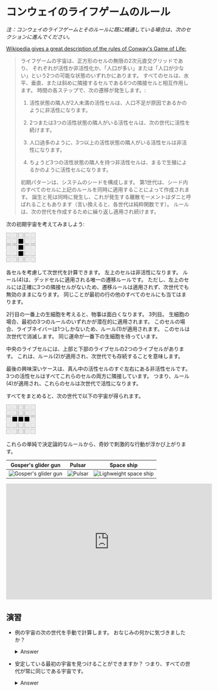 # コンウェイのライフゲームのルール

*注：コンウェイのライフゲームとそのルールに既に精通している場合は、次のセクションに進んでください。*

[Wikipedia gives a great description of the rules of Conway's Game of
Life:][wikipedia]

> ライフゲームの宇宙は、正方形のセルの無限の2次元直交グリッドであり、
> それぞれが活性か非活性化か、「人口が多い」または「人口が少ない」という2つの可能な状態のいずれかにあります。
> すべてのセルは、水平、垂直、または斜めに隣接するセルである8つの隣接セルと相互作用します。
> 時間の各ステップで、次の遷移が発生します。:
> 1. 活性状態の隣人が2人未満の活性セルは、人口不足が原因であるかのように非活性になります。
>
> 2. 2つまたは3つの活性状態の隣人がいる活性セルは、次の世代に活性を続けます。
>
> 3. 人口過多のように、3つ以上の活性状態の隣人がいる活性セルは非活性になります。
>
> 4. ちょうど3つの活性状態の隣人を持つ非活性セルは、まるで生殖によるかのように活性セルになります。
>
> 初期パターンは、システムのシードを構成します。
> 第1世代は、シード内のすべてのセルに上記のルールを同時に適用することによって作成されます。
> 誕生と死は同時に発生し、これが発生する離散モーメントはダニと呼ばれることもあります（言い換えると、各世代は純粋関数です）。
> ルールは、次の世代を作成するために繰り返し適用され続けます。

[wikipedia]: https://en.wikipedia.org/wiki/Conway%27s_Game_of_Life

次の初期宇宙を考えてみましよう:

<img src='../images/game-of-life/initial-universe.png' alt='Initial Universe' width=80 />

各セルを考慮して次世代を計算できます。
左上のセルは非活性になります。
ルール(4)は、デッドセルに適用される唯一の遷移ルールです。
ただし、左上のセルには正確に3つの隣接セルがないため、遷移ルールは適用されず、次世代でも無効のままになります。
同じことが最初の行の他のすべてのセルにも当てはまります。

2行目の一番上の生細胞を考えると、物事は面白くなります。
3列目。 生細胞の場合、最初の3つのルールのいずれかが潜在的に適用されます。
このセルの場合、ライブネイバーは1つしかないため、ルール(1)が適用されます。
このセルは次世代で消滅します。
同じ運命が一番下の生細胞を待っています。

中央のライブセルには、上部と下部のライブセルの2つのライブセルがあります。
これは、ルール(2)が適用され、次世代でも存続することを意味します。

最後の興味深いケースは、真ん中の活性セルのすぐ左右にある非活性セルです。
3つの活性セルはすべてこれらのセルの両方に隣接しています。
つまり、ルール(4)が適用され、これらのセルは次世代で活性になります。

すべてをまとめると、次の世代で以下の宇宙が得られます。

<img src='../images/game-of-life/next-universe.png' alt='Next Universe' width=80 />

これらの単純で決定論的なルールから、奇妙で刺激的な行動が浮かび上がります。

| Gosper's glider gun | Pulsar | Space ship |
|---|---|---|
| ![Gosper's glider gun](https://upload.wikimedia.org/wikipedia/commons/e/e5/Gospers_glider_gun.gif) | ![Pulsar](https://upload.wikimedia.org/wikipedia/commons/0/07/Game_of_life_pulsar.gif) | ![Lighweight space ship](https://upload.wikimedia.org/wikipedia/commons/3/37/Game_of_life_animated_LWSS.gif) |

<center>
<iframe width="560" height="315" src="https://www.youtube.com/embed/C2vgICfQawE?rel=0&amp;start=65" frameborder="0" allow="autoplay; encrypted-media" allowfullscreen></iframe>
</center>

## 演習

* 例の宇宙の次の世代を手動で計算します。 おなじみの何かに気づきましたか？

  <details>
    <summary>Answer</summary>

    これは、サンプル宇宙の初期状態である必要があります。

    <img src='../images/game-of-life/initial-universe.png' alt='Initial Universe' width=80 />

    このパターンは*周期的*です。2ティックごとに初期状態に戻ります。

  </details>

* 安定している最初の宇宙を見つけることができますか？
  つまり、すべての世代が常に同じである宇宙です。

  <details>
    <summary>Answer</summary>

    安定した宇宙は無数にあります！
    自明に安定した宇宙は空の宇宙です。
    2x2の正方形の活性セルも安定した宇宙です。

  </details>
